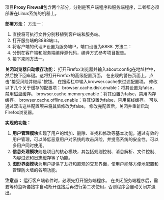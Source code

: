 项目**Proxy Firewall**包含两个部分，分别是客户端程序和服务端程序，二者都必须部署在Linux系统的机器上。

**部署方法：**
方法一：
1. 直接将可执行文件分别移植到客户端和服务端。
2. 打开服务端的8888端口。
3. 将客户端的代理IP设置为服务端IP，端口设置为8888.
方法二：
1. 分别在客户端和服务端编译源代码，编译方式参考项目报告。
2. 接下来同方法一。

**关闭浏览器自动缓存功能：**
打开Firefox浏览器并输入about:config在地址栏中，然后按下回车键。这将打开Firefox的高级配置页面。
在出现的警告页面上，点击"接受风险并继续"按钮。
在搜索栏中输入browser.cache来过滤配置项。
修改以下几个关于缓存的配置项：
browser.cache.disk.enable：将其设置为false，禁用磁盘缓存。
browser.cache.memory.enable：将其设置为false，禁用内存缓存。
browser.cache.offline.enable：将其设置为false，禁用离线缓存。
可以通过双击这些配置项来将其值修改为false。
修改完配置后，关闭并重新启动Firefox浏览器。

**实现的功能：**

1. **用户管理模块**实现了用户的增加、删除、查找和修改等基本功能。通过有效的用户管理，可以降低恶意用户对系统的攻击风险，并提高系统的安全性。可以多用户同时使用。
2. **信息处理模块**则是项目的核心模块，其包括规则控制、消息解析、文件控制、内容过滤和日志缓存等子功能。
3. **图形界面模块**为用户提供了友好和直观的交互界面，使用户能够方便地配置和管理防火墙的各项功能。

**注意点：**
运行客户端软件时，必须先打开服务端程序。
在关闭服务端程序后，需要等待监听套接字自动断开连接后再进行第二次使用，否则程序会自动关闭并退出。

